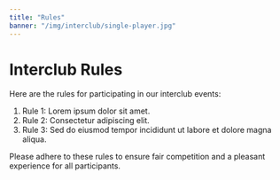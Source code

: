 ```yaml
---
title: "Rules"
banner: "/img/interclub/single-player.jpg"
---
```


# Interclub Rules

Here are the rules for participating in our interclub events:

1. Rule 1: Lorem ipsum dolor sit amet.
2. Rule 2: Consectetur adipiscing elit.
3. Rule 3: Sed do eiusmod tempor incididunt ut labore et dolore magna aliqua.

Please adhere to these rules to ensure fair competition and a pleasant experience for all participants.
